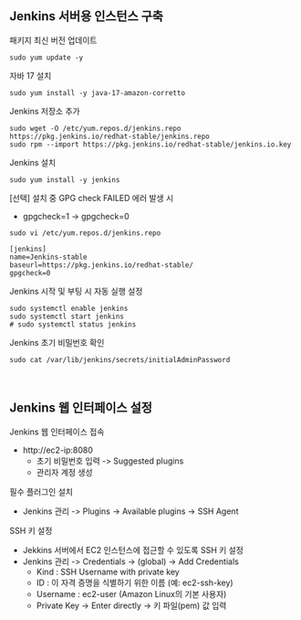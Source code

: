 
## Jenkins 서버용 인스턴스 구축

패키지 최신 버전 업데이트
```shell
sudo yum update -y
```

자바 17 설치
```shell
sudo yum install -y java-17-amazon-corretto
```

Jenkins 저장소 추가
```shell
sudo wget -O /etc/yum.repos.d/jenkins.repo https://pkg.jenkins.io/redhat-stable/jenkins.repo
sudo rpm --import https://pkg.jenkins.io/redhat-stable/jenkins.io.key
```

Jenkins 설치
```shell
sudo yum install -y jenkins
```

[선택] 설치 중 GPG check FAILED 에러 발생 시
- gpgcheck=1 -> gpgcheck=0
```shell
sudo vi /etc/yum.repos.d/jenkins.repo
```
```text
[jenkins]
name=Jenkins-stable
baseurl=https://pkg.jenkins.io/redhat-stable/
gpgcheck=0
```

Jenkins 시작 및 부팅 시 자동 실행 설정
```shell
sudo systemctl enable jenkins
sudo systemctl start jenkins
# sudo systemctl status jenkins
```

Jenkins 초기 비밀번호 확인
```shell
sudo cat /var/lib/jenkins/secrets/initialAdminPassword
```

<br />

## Jenkins 웹 인터페이스 설정
Jenkins 웹 인터페이스 접속
- http://ec2-ip:8080
  - 초기 비밀번호 입력 -> Suggested plugins
  - 관리자 계정 생성

필수 플러그인 설치
- Jenkins 관리 -> Plugins -> Available plugins -> SSH Agent

SSH 키 설정
- Jekkins 서버에서 EC2 인스턴스에 접근할 수 있도록 SSH 키 설정
- Jenkins 관리 -> Credentials -> (global) -> Add Credentials
  - Kind : SSH Username with private key
  - ID : 이 자격 증명을 식별하기 위한 이름 (예: ec2-ssh-key)
  - Username : ec2-user (Amazon Linux의 기본 사용자)
  - Private Key -> Enter directly -> 키 파일(pem) 값 입력
